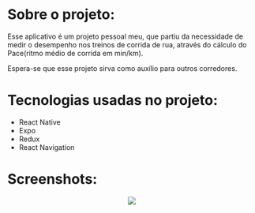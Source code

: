 # Sobre o projeto:
Esse aplicativo é um projeto pessoal meu, que partiu da necessidade de medir o desempenho nos treinos de corrida de rua, através do cálculo do Pace(ritmo médio de corrida em min/km). 

Espera-se que esse projeto sirva como auxílio para outros corredores.

# Tecnologias usadas no projeto:

- React Native
- Expo
- Redux
- React Navigation

# Screenshots:

<div align='center'>
    <img src='/demo/screenshots.png'/>
</div>
